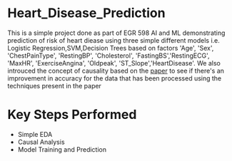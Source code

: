 # Heart_Disease_Prediction
This is a simple project done as part of EGR 598 AI and ML demonstrating prediction of risk of heart diease using three simple different models i.e. Logistic Regression,SVM,Decision Trees based on factors 'Age', 'Sex', 'ChestPainType', 'RestingBP', 'Cholesterol', 'FastingBS','RestingECG', 'MaxHR', 'ExerciseAngina', 'Oldpeak', 'ST_Slope','HeartDisease'. We also introuced the concept of causality based on the [paper](http://www.skleinberg.org/papers/uai09.pdf) to see if there's an improvement in accuracy for the data that has been processed using the techniques present in the paper
# Key Steps Performed
* Simple EDA
* Causal Analysis
* Model Training and Prediction
